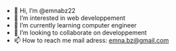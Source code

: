 - 👋 Hi, I’m @emnabz22
- 👀 I’m interested in web developpement
- 🌱 I’m currently learning computer  engineer
- 💞️ I’m looking to collaborate on developpement
- 📫 How to reach me mail adress: emna.bz@gmail.com

<!---
emnabz22/emnabz22 is a ✨ special ✨ repository because its `README.md` (this file) appears on your GitHub profile.
You can click the Preview link to take a look at your changes.
--->
